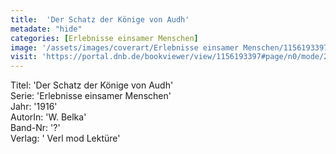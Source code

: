 ```yaml
---
title:  'Der Schatz der Könige von Audh'
metadate: "hide"
categories: [Erlebnisse einsamer Menschen]
image: '/assets/images/coverart/Erlebnisse einsamer Menschen/1156193397_00000010.jpg'
visit: 'https://portal.dnb.de/bookviewer/view/1156193397#page/n0/mode/2up'
---
```

Titel: 'Der Schatz der Könige von Audh' <br>
Serie: 'Erlebnisse einsamer Menschen' <br>
Jahr: '1916' <br>
AutorIn: 'W. Belka' <br>
Band-Nr: '?' <br>
Verlag: ' Verl mod Lektüre'